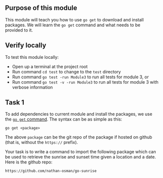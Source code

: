 ## Purpose of this module
This module will teach you how to use `go get` to download and install packages.
We will learn the `go get` command and what needs to be provided to it.


## Verify locally
To test this module locally:
* Open up a terminal at the project root
* Run command `cd test` to change to the `test` directory
* Run command `go test -run Module3` to run all tests for module 3, or
* Run command `go test -v -run Module3` to run all tests for module 3 with verbose information

## Task 1
To add dependencies to current module and install the packages, we use the [`go get` command](https://golang.org/cmd/go/#hdr-Add_dependencies_to_current_module_and_install_them).
The syntax can be as simple as this:
```
go get <package>
```

The above `package` can be the git repo of the package if hosted on github (that is, without the `https://` prefix).

Your task is to write a command to import the following package which can be used to retrieve the sunrise and sunset time given a location and a date. Here is the github repo:
```
https://github.com/nathan-osman/go-sunrise
```


